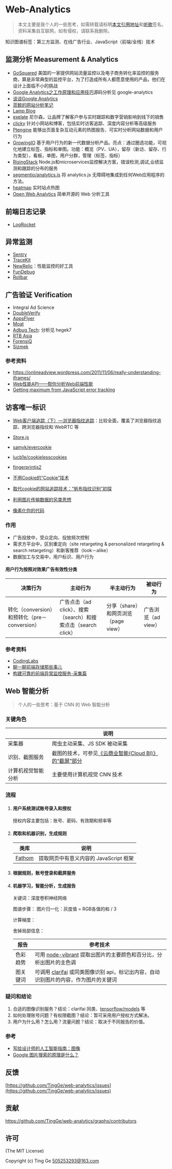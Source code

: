# Web-Analytics

> 本文主要是我个人的一些思考，如需转载请标明[本文引用地址](https://github.com/TingGe/web-analytics)和[听歌](http://tingge.github.io/html/me.html)签名。资料采集自互联网，如有侵权，请联系我删除。

知识图谱标签：第三方监测、在线广告行业、JavaScript（前端/全栈）技术

## 监测分析 Measurement & Analytics

- [GoSquared](https://www.gosquared.com/) 美国的一家提供网站流量监控以及电子商务转化率监控的服务商，算是非常典型的监控平台，为了打造成所有人都愿意使用的产品，他们在设计上面临不小的挑战
- [Google Analytics之工作原理和应用技巧](http://www.drupal001.com/2012/04/google-analytics-mechanism/)源码分析见 google-analytics
- [谈谈Google Analytics](http://yansong.me/2013/09/17/talk-about-Google-Analytics.html)
- [蓝鲸的网站分析笔记](http://bluewhale.cc/?s=Google)
- [Lamp Blog](http://www.lampblog.net/category/web%E5%88%86%E6%9E%90/google-analytics/)
- [exelate](http://exelate.com/) 尼尔森，让品牌了解客户参与实时跟踪和数字营销影响到线下的销售
- [clicky](http://clicky.com/)  针对小网站和博客，包括实时访客追踪、深度内容分析等高级服务
- [Ptengine](https://www.ptengine.com/)  能够出页面复杂互动元素的热图报告、可实时分析网站数据和用户行为
- [GrowingIO](https://www.growingio.com/) 基于用户行为的新一代数据分析产品。亮点：通过圈选功能，可视化地建立标签、指标和单图。功能：概览（PV、UA），留存（新访、留存、行为类型），看板，单图，用户分群，管理（标签、指标）
- [RisingStack](https://trace.risingstack.com) Node.js和microservices监控解决方案，错误检测,调试,业绩监测和跟踪的分布的服务
- [segmentio/analytics.js](segmentio/analytics.js) 将 analytics.js 无障碍地集成到任何Web应用程序的方法。
- [heatmap](https://heatmap.me/) 实时站点热图
- [Open Web Analytics](https://github.com/padams/Open-Web-Analytics) 简单开源的 Web 分析工具

## 前端日志记录

- [LogRocket](https://logrocket.com/)

## 异常监测

- [Sentry](https://github.com/getsentry/sentry)
- [TraceKit](https://github.com/csnover/TraceKit)
- [NewRelic](https://newrelic.com/)：性能监控的好工具
- [FunDebug](https://fundebug.com/)
- [Rollbar](https://github.com/rollbar/rollbar.js)

## 广告验证 Verification

- Integral Ad Science
- [DoubleVerify](http://doubleverify.com/)
- [AppsFlyer](https://www.appsflyer.com/)
- [Moat](http://www.moat.com)
- [Adbug Tech](http://www.adbugtech.com/): 分析见 hegek7
- [RTB Asia](http://rtbasia.com)
- [ForensiQ](http://forensiq.com)
- [Sizmek](http://www.sizmek.com)

### 参考资料
- https://onlineadview.wordpress.com/2011/11/06/really-understanding-iframes/
- [Web性能API——帮你分析Web前端性能](http://www.infoq.com/cn/news/2015/06/web-performance-api)
- [Getting maximum from JavaScript error tracking](http://blog.qbaka.com/post/81596992555/getting-maximum-from-javascript-error-tracking)

## 访客唯一标识

- [Web客户端追踪（下）—浏览器指纹追踪](https://paper.seebug.org/229/)：比较全面，覆盖了浏览器指纹追踪、跨浏览器指纹和 WebRTC 等

- [Store.js](https://github.com/marcuswestin/store.js)
- [samyk/evercookie](https://github.com/samyk/evercookie)
- [lucb1e/cookielesscookies](https://github.com/lucb1e/cookielesscookies)
- [fingerprintjs2](https://github.com/Valve/fingerprintjs2)
- [不用Cookie的“Cookie”技术](http://blog.jobbole.com/46266/)
- [取代cookie的网站追踪技术：”帆布指纹识别”初探](http://netsecurity.51cto.com/art/201407/446816.htm)
- [利用图片传输数据的另类思想](https://imququ.com/post/use-image-to-transfer-data.html)
- [像素化你的代码](https://imququ.com/post/code2png-encoder.html)

### 作用

- 广告投放中，受众定向、投放频次控制
- 需求方平台中，区别重定向（site retargeting & personalized retargeting & search retargeting）和新客推荐（look－alike）
- 数据加工与交易中，用户标识、用户行为

#### 用户行为按照对效果广告有效性分类

| 决策行为                               | 主动行为                                     | 半主动行为                     | 被动行为          |
| ---------------------------------- | ---------------------------------------- | ------------------------- | ------------- |
| 转化（conversion）和预转化（pre－conversion） | 广告点击（ad click）、搜索（search）和搜索点击（search click） | 分享（share）和网页浏览（page view） | 广告浏览（ad view） |

### 参考资料

- [CodingLabs](http://blog.codinglabs.org/articles/how-web-analytics-data-collection-system-work.html)
- [聊一聊前端存储那些事儿](http://mp.weixin.qq.com/s?__biz=MzIwNjQwMzUwMQ==&mid=2247484013&idx=1&sn=270295c8a6fe604d22e71d8087297d35)
- [构建可靠的前端异常监控服务-采集篇](http://mp.weixin.qq.com/s/LGbMXauSuuGWcvqazjXWjQ)

## Web 智能分析

> 个人的一些思考：基于 CNN 的 Web 智能分析

### 关键角色

|           | 说明                                       |
| --------- | ---------------------------------------- |
| 采集器       | 爬虫主动采集、JS SDK 被动采集                       |
| 识别、截图服务   | 截图的技术，可参见[《云商业智能(Cloud BI)》的“截屏”部分](http://tingge.github.io/html/cloud-bi.html) |
| 计算机视觉智能分析 | 主要使用计算机视觉 CNN 技术                         |

### 流程

1. #### 用户系统测试账号录入和授权

   授权内容主要包括：账号、密码、有效期和频率等

2. #### 爬取和机器识别，生成规则

    | 类库                                       | 说明                        |
    | ---------------------------------------- | ------------------------- |
    | [Fathom](https://github.com/mozilla/fathom) | 提取网页中有意义内容的 JavaScript 框架 |

3. #### 根据规则，账号登录和截屏服务

4. #### 机器学习，智能分析，生成报告

   关键词：深度卷积神经网络

   图谱步骤： 图片归一化：灰度值 = RGB各值的和 / 3 

   计算梯度：

   舍掉局部信息：

   | 报告   | 参考技术                                     |
   | ---- | ---------------------------------------- |
   | 色彩趋势 | 可用 [node-vibrant](https://github.com/akfish/node-vibrant) 提取出图片的主要颜色和百分比，分析出图片的主色调 |
   | 图关键词 | 可调用 [clarifai](https://clarifai.com/developer/) 或同类图像识别 api，标记出内容，自动识别图片的内容，作为图片的关键词 |

### 疑问和结论

1. 合适的图像识别服务？结论：clarifai 同类、[tensorflow/models](tensorflow/models) 等
2. 如何处理账号问题？有权限截图？结论：暂可采用用户授权方式解决。
3. 用户为什么用？怎么用？流量问题？结论：取决于不同报告的价值。

### 参考

- [写给设计师的人工智能指南：图像](https://mp.weixin.qq.com/s?__biz=MzA3MDgyMjMwMA==&mid=2649932923&idx=1&sn=6d2818ab05a3674350360132a3c4fa6e)
- [Google 图片搜索的原理是什么？](https://www.zhihu.com/question/19726630)

## 反馈

[https://github.com/TingGe/web-analytics/issues](https://github.com/TingGe/web-analytics/issues)

## 贡献

https://github.com/TingGe/web-analytics/graphs/contributors

## 许可

(The MIT License)

Copyright (c)  Ting Ge 505253293@163.com

